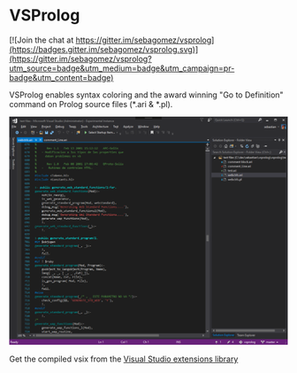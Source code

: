 VSProlog
========

[![Join the chat at https://gitter.im/sebagomez/vsprolog](https://badges.gitter.im/sebagomez/vsprolog.svg)](https://gitter.im/sebagomez/vsprolog?utm_source=badge&utm_medium=badge&utm_campaign=pr-badge&utm_content=badge)

VSProlog enables syntax coloring and the award winning "Go to Definition" command on Prolog source files (*.ari & *.pl).

![img](preview.png)

Get the compiled vsix from the [Visual Studio extensions library](https://marketplace.visualstudio.com/items?itemName=sebastiangomez.VSProlog)